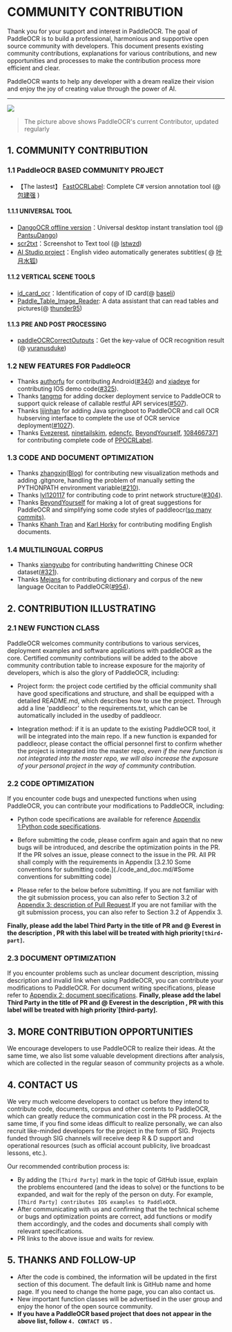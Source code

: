 # COMMUNITY CONTRIBUTION

Thank you for your support and interest in PaddleOCR. The goal of  PaddleOCR is to build a professional, harmonious and supportive open source community with developers. This document presents existing community contributions, explanations for various contributions, and new opportunities and processes to make the contribution process more efficient and clear.

PaddleOCR wants to help any developer with a dream realize their vision and enjoy the joy of creating value through the power of AI.

---

<a href="https://github.com/PaddlePaddle/PaddleOCR/graphs/contributors">
  <img src="https://contrib.rocks/image?repo=PaddlePaddle/PaddleOCR" />
</a>

> The picture above shows PaddleOCR's current Contributor, updated regularly

## 1. COMMUNITY CONTRIBUTION 

### 1.1 PaddleOCR BASED COMMUNITY PROJECT

- 【The lastest】 [FastOCRLabel](https://gitee.com/BaoJianQiang/FastOCRLabel): Complete C# version annotation tool (@ [包建强](https://gitee.com/BaoJianQiang) )

#### 1.1.1 UNIVERSAL TOOL

- [DangoOCR offline version](https://github.com/PantsuDango/DangoOCR)：Universal desktop instant translation tool (@ [PantsuDango](https://github.com/PantsuDango))
- [scr2txt](https://github.com/lstwzd/scr2txt)：Screenshot to Text tool (@ [lstwzd](https://github.com/lstwzd))
- [AI Studio project](https://aistudio.baidu.com/aistudio/projectdetail/1054614?channelType=0&channel=0)：English video automatically generates subtitles( @ [叶月水狐](https://aistudio.baidu.com/aistudio/personalcenter/thirdview/322052))

#### 1.1.2 VERTICAL SCENE TOOLS

- [id_card_ocr](https://github.com/baseli/id_card_ocr)：Identification of copy of ID card(@ [baseli](https://github.com/baseli))
- [Paddle_Table_Image_Reader](https://github.com/thunder95/Paddle_Table_Image_Reader): A data assistant that can read tables and pictures(@ [thunder95](https://github.com/thunder95]))

#### 1.1.3 PRE AND POST PROCESSING

- [paddleOCRCorrectOutputs](https://github.com/yuranusduke/paddleOCRCorrectOutputs)：Get the key-value of OCR recognition result (@ [yuranusduke](https://github.com/yuranusduke))

### 1.2 NEW FEATURES FOR PaddleOCR

- Thanks [authorfu](https://github.com/authorfu) for contributing Android([#340](https://github.com/PaddlePaddle/PaddleOCR/pull/340)) and [xiadeye](https://github.com/xiadeye) for contributing IOS demo code([#325](https://github.com/PaddlePaddle/PaddleOCR/pull/325)).
- Thanks [tangmq](https://gitee.com/tangmq) for adding docker deployment service to PaddleOCR to support quick release of callable restful API services([#507](https://github.com/PaddlePaddle/PaddleOCR/pull/507)).
- Thanks [lijinhan](https://github.com/lijinhan) for adding Java springboot to PaddleOCR and call OCR hubserving interface to complete the use of OCR service deployment([#1027](https://github.com/PaddlePaddle/PaddleOCR/pull/1027)).
- Thanks [Evezerest](https://github.com/Evezerest), [ninetailskim](https://github.com/ninetailskim), [edencfc](https://github.com/edencfc), [BeyondYourself](https://github.com/BeyondYourself), [1084667371](https://github.com/1084667371)  for contributing  complete code of [PPOCRLabel](https://github.com/PaddlePaddle/PaddleOCR/blob/release/2.3/PPOCRLabel/README_ch.md).

### 1.3 CODE AND DOCUMENT OPTIMIZATION

- Thanks [zhangxin](https://github.com/ZhangXinNan)([Blog](https://blog.csdn.net/sdlypyzq)) for contributing new visualization methods and adding .gitgnore, handling the problem of manually setting the PYTHONPATH environment variable([#210](https://github.com/PaddlePaddle/PaddleOCR/pull/210)).
- Thanks [lyl120117](https://github.com/lyl120117) for contributing code to print network structure([#304](https://github.com/PaddlePaddle/PaddleOCR/pull/304)).
- Thanks [BeyondYourself](https://github.com/BeyondYourself) for making a lot of great suggestions for PaddleOCR and simplifying some code styles of paddleocr([so many commits)](https://github.com/PaddlePaddle/PaddleOCR/commits?author=BeyondYourself).
- Thanks [Khanh Tran](https://github.com/xxxpsyduck) and [Karl Horky](https://github.com/karlhorky) for contributing modifing English documents.

### 1.4 MULTILINGUAL CORPUS

- Thanks [xiangyubo](https://github.com/xiangyubo)  for contributing handwritting Chinese OCR dataset([#321](https://github.com/PaddlePaddle/PaddleOCR/pull/321)).
- Thanks [Mejans](https://github.com/Mejans) for contributing dictionary and corpus of the new language Occitan to PaddleOCR([#954](https://github.com/PaddlePaddle/PaddleOCR/pull/954)).

## 2. CONTRIBUTION ILLUSTRATING

### 2.1 NEW FUNCTION CLASS

PaddleOCR welcomes community contributions to various services, deployment examples and software applications with paddleOCR as the core. Certified community contributions will be added to the above community contribution table to increase exposure for the majority of developers, which is also the glory of PaddleOCR, including:

- Project form: the project code certified by the official community shall have good specifications and structure, and shall be equipped with a detailed README.md, which describes how to use the project. Through add a line 'paddleocr' to the requirements.txt, which can be automatically included in the usedby of paddleocr.

- Integration method: if it is an update to the existing PaddleOCR tool, it will be integrated into the main repo. If a new function is expanded for paddleocr, please contact the official personnel first to confirm whether the project is integrated into the master repo, *even if the new function is not integrated into the master repo, we will also increase the exposure of your personal project in the way of community contribution.* 


### 2.2 CODE OPTIMIZATION

If you encounter code bugs and unexpected functions when using PaddleOCR, you can contribute your modifications to PaddleOCR, including:

- Python code specifications are available for reference [Appendix 1:Python code specifications](./code_and_doc.md/#Appendix1).

- Before submitting the code, please confirm again and again that no new bugs will be introduced, and describe the optimization points in the PR. If the PR solves an issue, please connect to the issue in the PR. All PR shall comply with the requirements in Appendix [3.2.10 Some conventions for submitting code.](./code_and_doc.md/#Some conventions for submitting code)

- Please refer to the below before submitting. If you are not familiar with the git submission process, you can also refer to Section 3.2 of  [Appendix 3: description of Pull Request](./code_and_doc.md/#Appendix3).If you are not familiar with the git submission process, you can also refer to Section 3.2 of Appendix 3.

**Finally, please add the label Third Party in the title of PR and @ Everest in the description , PR with this label will be treated with high priority`[third-part]`.**

### 2.3 DOCUMENT OPTIMIZATION

If you encounter problems such as unclear document description, missing description and invalid link when using PaddleOCR, you can contribute your modifications to PaddleOCR. For document writing specifications, please refer to [Appendix 2: document specifications](./code_and_doc.md/#Appendix2). **Finally, please add the label Third Party in the title of PR and @ Everest in the description , PR with this label will be treated with high priority`[third-party].**

## 3. MORE CONTRIBUTION OPPORTUNITIES

We encourage developers to use PaddleOCR to realize their ideas. At the same time, we also list some valuable development directions after analysis, which are collected in the regular season of community projects as a whole.

## 4. CONTACT US

We very much welcome developers to contact us before they intend to contribute code, documents, corpus and other contents to PaddleOCR, which can greatly reduce the communication cost in the PR process. At the same time, if you find some ideas difficult to realize personally, we can also recruit like-minded developers for the project in the form of SIG. Projects funded through SIG channels will receive deep R &amp; D support and operational resources (such as official account publicity, live broadcast lessons, etc.).

Our recommended contribution process is:

- By adding the `[Third Party]` mark in the topic of GitHub issue, explain the problems encountered (and the ideas to solve) or the functions to be expanded, and wait for the reply of the person on duty. For example, ` [Third Party] contributes IOS examples to PaddleOCR`.
- After communicating with us and confirming that the technical scheme or bugs and optimization points are correct, add functions or modify them accordingly, and the codes and documents shall comply with relevant specifications.
- PR links to the above issue and waits for review.

## 5. THANKS AND FOLLOW-UP

  - After the code is combined, the information will be updated in the first section of this document. The default link is GitHub name and home page. If you need to change the home page, you can also contact us.
  - New important function classes will be advertised in the user group and enjoy the honor of the open source community.
  - **If you have a PaddleOCR based project that does not appear in the above list, follow `4. CONTACT US` .**
